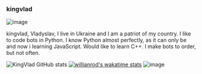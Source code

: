### kingvlad

![image](https://user-images.githubusercontent.com/99832659/217799048-df889e35-8e95-4a47-b15a-19f748c6b783.png)

kingvlad, Vladyslav, I live in Ukraine and I am a patriot of my country. I like to code bots in Python. I know Python almost perfectly, as it can only be and now i learning JavaScript. Would like to learn C++. I make bots to order, but not often.

![KingVlad GitHub stats](https://github-readme-stats.vercel.app/api?username=kingvlad1&show_icons=true&bg_color=00000000)
[![willianrod's wakatime stats](https://github-readme-stats.vercel.app/api/wakatime?username=kingvlad1)](https://github.com/kingvlad1)
![image](https://img.shields.io/badge/kingvlad-python-blue)
